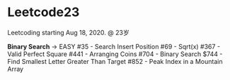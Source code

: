 # Leetcode23
Leetcoding starting Aug 18, 2020.
@ 23岁

**Binary Search**
  -> EASY
      #35 - Search Insert Position
      #69 - Sqrt(x)
      #367 - Valid Perfect Square
      #441 - Arranging Coins
      #704 - Binary Search
      $744 - Find Smallest Letter Greater Than Target
      #852 - Peak Index in a Mountain Array
